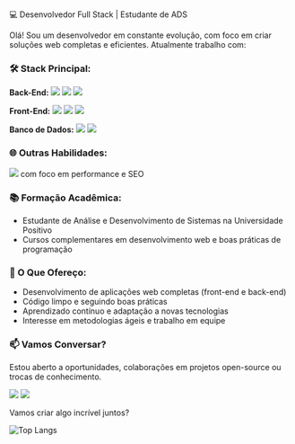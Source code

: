 💻 Desenvolvedor Full Stack | Estudante de ADS 

Olá! Sou um desenvolvedor em constante evolução, com foco em criar soluções web completas e eficientes. Atualmente trabalho com:

### 🛠 Stack Principal:
**Back-End:**
<img src="https://img.shields.io/badge/PHP-777BB4?style=for-the-badge&logo=php&logoColor=white"> 
<img src="https://img.shields.io/badge/Laravel-FF2D20?style=for-the-badge&logo=laravel&logoColor=white">
<img src="https://img.shields.io/badge/Java-ED8B00?style=for-the-badge&logo=openjdk&logoColor=white">

**Front-End:**
<img src="https://img.shields.io/badge/JavaScript-F7DF1E?style=for-the-badge&logo=javascript&logoColor=black"> 
<img src="https://img.shields.io/badge/HTML5-E34F26?style=for-the-badge&logo=html5&logoColor=white"> 
<img src="https://img.shields.io/badge/CSS3-1572B6?style=for-the-badge&logo=css3&logoColor=white">

**Banco de Dados:**
<img src="https://img.shields.io/badge/PostgreSQL-316192?style=for-the-badge&logo=postgresql&logoColor=white"> 
<img src="https://img.shields.io/badge/MySQL-005C84?style=for-the-badge&logo=mysql&logoColor=white">

### 🌐 Outras Habilidades:
<img src="https://img.shields.io/badge/WordPress-21759B?style=for-the-badge&logo=wordpress&logoColor=white"> com foco em performance e SEO

### 📚 Formação Acadêmica:
- Estudante de Análise e Desenvolvimento de Sistemas na Universidade Positivo
- Cursos complementares em desenvolvimento web e boas práticas de programação

### 🚀 O Que Ofereço:
- Desenvolvimento de aplicações web completas (front-end e back-end)
- Código limpo e seguindo boas práticas
- Aprendizado contínuo e adaptação a novas tecnologias
- Interesse em metodologias ágeis e trabalho em equipe

### 📫 Vamos Conversar?
Estou aberto a oportunidades, colaborações em projetos open-source ou trocas de conhecimento.

<a href="https://www.linkedin.com/in/luiznascimentodev/"><img src="https://img.shields.io/badge/LinkedIn-0077B5?style=for-the-badge&logo=linkedin&logoColor=white"></a>
<a href="https://github.com/luiznascimentodev"><img src="https://img.shields.io/badge/GitHub-100000?style=for-the-badge&logo=github&logoColor=white"></a>

Vamos criar algo incrível juntos?

![Top Langs](https://github-readme-stats.vercel.app/api/top-langs/?username=luiznascimentodev&layout=pie&theme=shadow_blue&custom_title=Linguagens&border_radius=16)
